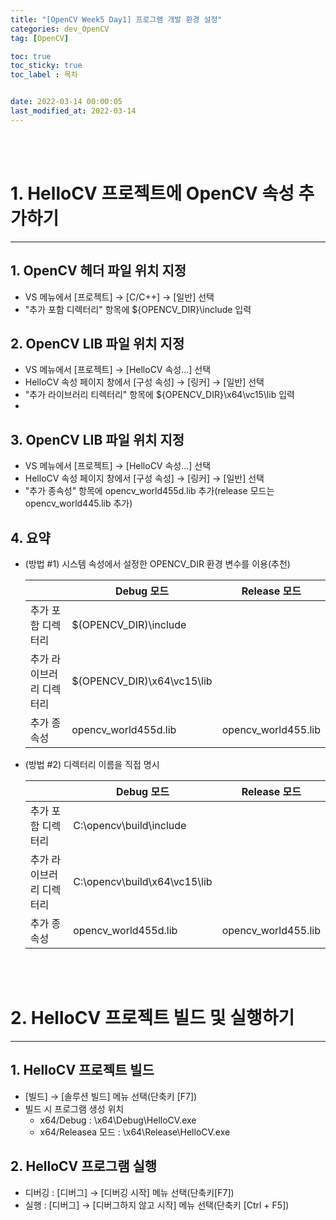 ```yaml
---
title: "[OpenCV Week5 Day1] 프로그램 개발 환경 설정"
categories: dev_OpenCV
tag: [OpenCV]

toc: true
toc_sticky: true
toc_label : 목차


date: 2022-03-14 00:00:05
last_modified_at: 2022-03-14
---
```

<br>
<br>


# 1. HelloCV 프로젝트에 OpenCV 속성 추가하기
---
## 1. OpenCV 헤더 파일 위치 지정
* VS 메뉴에서 [프로젝트] → [C/C++] → [일반] 선택
* "추가 포함 디렉터리" 항목에 ${OPENCV_DIR}\include 입력

## 2. OpenCV LIB 파일 위치 지정
* VS 메뉴에서 [프로젝트] → [HelloCV 속성...] 선택
* HelloCV 속성 페이지 창에서 [구성 속성] → [링커] → [일반] 선택
* "추가 라이브러리 티렉터리" 항목에 ${OPENCV_DIR}\x64\vc15\lib 입력
* 
## 3. OpenCV LIB 파일 위치 지정
* VS 메뉴에서 [프로젝트] → [HelloCV 속성...] 선택
* HelloCV 속성 페이지 창에서 [구성 속성] → [링커] → [일반] 선택
* "추가 종속성" 항목에 opencv_world455d.lib 추가(release 모드는 opencv_world445.lib 추가)

## 4. 요약
* (방법 #1) 시스템 속성에서 설정한 OPENCV_DIR 환경 변수를 이용(추천)

    ||Debug 모드|Release 모드|
    |---|---|---|
    |추가 포함 디렉터리|$(OPENCV_DIR)\include|
    |추가 라이브러리 디렉터리|$(OPENCV_DIR)\x64\vc15\lib|
    |추가 종속성|opencv_world455d.lib|opencv_world455.lib|

* (방법 #2) 디렉터리 이름을 직접 명시 
    
    ||Debug 모드|Release 모드|
    |---|---|---|
    |추가 포함 디렉터리|C:\opencv\build\include|
    |추가 라이브러리 디렉터리|C:\opencv\build\x64\vc15\lib|
    |추가 종속성|opencv_world455d.lib|opencv_world455.lib|

<br>
<br>

# 2. HelloCV 프로젝트 빌드 및 실행하기
---
## 1. HelloCV 프로젝트 빌드
* [빌드] → [솔루션 빌드] 메뉴 선택(단축키 [F7])
* 빌드 시 프로그램 생성 위치
    - x64/Debug : <HelloCV>\x64\Debug\HelloCV.exe
    - x64/Releasea 모드 : <HelloCV>\x64\Release\HelloCV.exe

## 2. HelloCV 프로그램 실행
* 디버깅 : [디버그] → [디버깅 시작] 메뉴 선택(단축키[F7])
* 실행 : [디버그] → [디버그하지 않고 시작] 메뉴 선택(단축키 [Ctrl + F5])
<br>
<br>